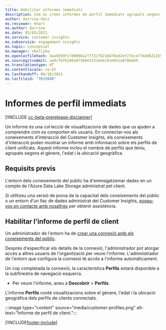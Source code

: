 ```yaml
---
title: Habilitar informes immediats
description: Com es creen informes de perfil immediats agrupats segons el gènere, l'edat i el país o la regió d'origen.
author: darrinw-docs
ms.reviewer: mhart
ms.author: darrinw
ms.date: 05/03/2021
ms.service: customer-insights
ms.subservice: engagement-insights
ms.topic: conceptual
ms.manager: shellyha
ms.openlocfilehash: 3aa9599fc780098a2f7f31f0210d76ed2ef27ece774dd6212b5cb2a599ad537e
ms.sourcegitcommit: aa0cfbf6240a9f560e3131bdec63e051a8786dd4
ms.translationtype: HT
ms.contentlocale: ca-ES
ms.lasthandoff: 08/10/2021
ms.locfileid: "7033940"
---
```

# <a name="out-of-box-profile-reports"></a>Informes de perfil immediats

[!INCLUDE [cc-beta-prerelease-disclaimer](includes/cc-beta-prerelease-disclaimer.md)]

Un informe és una col·lecció de visualitzacions de dades que us ajuden a comprendre com es comporten els usuaris. En connectar-vos als coneixements d'interacció del Customer Insights, els coneixements d'interacció poden mostrar un informe amb informació sobre els perfils de client unificats. Aquest informe inclou el nombre de perfils que teniu, agrupats segons el gènere, l'edat i la ubicació geogràfica.

## <a name="prerequisites"></a>Requisits previs

L'entorn dels coneixements del públic ha d'emmagatzemar dades en un compte de l'Azure Data Lake Storage administrat pel client.

Si utilitzeu una versió de prova de la capacitat dels coneixements del públic o un entorn d'un llac de dades administrat del Customer Insights, [poseu-vos en contacte amb nosaltres](https://go.microsoft.com/fwlink/?linkid=2145734) per obtenir assistència.  


## <a name="enable-the-customer-profile-report"></a>Habilitar l'informe de perfil de client

Un administrador de l'entorn ha de [crear una connexió amb els coneixements del públic](configure-connections.md).

Després d'especificar els detalls de la connexió, l'administrador pot atorgar accés a altres usuaris de l'organització per veure l'informe. L'administrador de l'entorn que configura la connexió té accés a l'informe automàticament. 

Un cop completada la connexió, la característica **Perfils** estarà disponible a la subfinestra de navegació esquerra. 

- Per veure l'informe, aneu a **Descobrir** > **Perfils**.

L'informe **Perfils** conté visualitzacions sobre el gènere, l'edat i la ubicació geogràfica dels perfils de clients connectats.

:::image type="content" source="media/customer-profiles.png" alt-text="Informe de perfil de client.":::

[!INCLUDE[footer-include](../includes/footer-banner.md)]